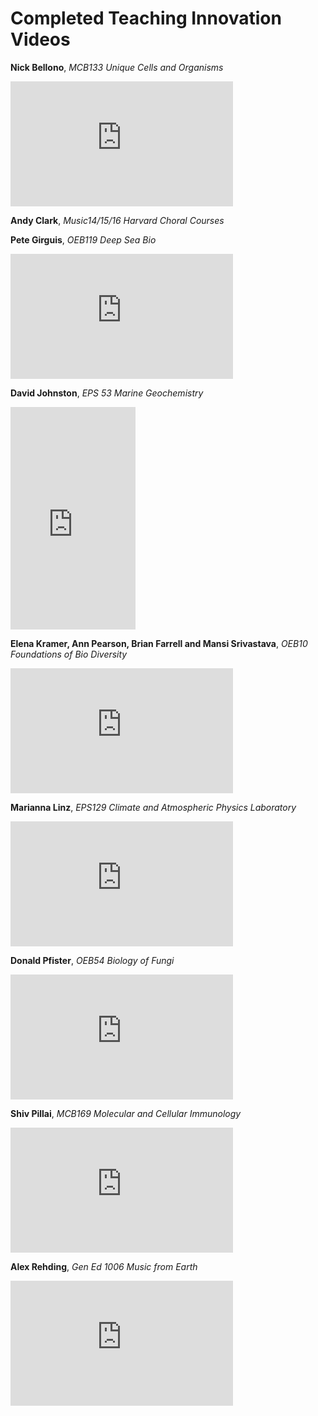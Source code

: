 # Completed Teaching Innovation Videos

**Nick Bellono**, *MCB133 Unique Cells and Organisms*
<iframe width="356" height="200" src="https://www.youtube.com/embed/LIBBFcnqzxQ" frameborder="0" allow="accelerometer; autoplay; encrypted-media; gyroscope; picture-in-picture" allowfullscreen></iframe>

**Andy Clark**, *Music14/15/16 Harvard Choral Courses*

**Pete Girguis**, *OEB119 Deep Sea Bio*
<iframe width="356" height="200" src="https://www.youtube.com/embed/xweMfpuwk_w" frameborder="0" allow="accelerometer; autoplay; encrypted-media; gyroscope; picture-in-picture" allowfullscreen></iframe>

**David Johnston**, *EPS 53 Marine Geochemistry*
<iframe width="200" height="356" src="https://www.youtube.com/embed/Wz56JuB4Wjg" frameborder="0" allow="accelerometer; autoplay; encrypted-media; gyroscope; picture-in-picture" allowfullscreen></iframe>

**Elena Kramer, Ann Pearson, Brian Farrell and Mansi Srivastava**, *OEB10 Foundations of Bio Diversity*
<iframe width="356" height="200" src="https://www.youtube.com/embed/EJSQZ696jo8" frameborder="0" allow="accelerometer; autoplay; encrypted-media; gyroscope; picture-in-picture" allowfullscreen></iframe>

**Marianna Linz**, *EPS129 Climate and Atmospheric Physics Laboratory*
<iframe width="356" height="200" src="https://www.youtube.com/embed/oxEyuYZwrhQ" frameborder="0" allow="accelerometer; autoplay; encrypted-media; gyroscope; picture-in-picture" allowfullscreen></iframe>

**Donald Pfister**, *OEB54 Biology of Fungi*
<iframe width="356" height="200" src="https://www.youtube.com/embed/_qC0-2xxXe0" frameborder="0" allow="accelerometer; autoplay; encrypted-media; gyroscope; picture-in-picture" allowfullscreen></iframe>

**Shiv Pillai**, *MCB169 Molecular and Cellular Immunology*
<iframe width="356" height="200" src="https://www.youtube.com/embed/63pWs7Qs8RU" frameborder="0" allow="accelerometer; autoplay; encrypted-media; gyroscope; picture-in-picture" allowfullscreen></iframe>

**Alex Rehding**, *Gen Ed 1006 Music from Earth*
<iframe width="356" height="200" src="https://www.youtube.com/embed/DDKUeiDPTRg" frameborder="0" allow="accelerometer; autoplay; encrypted-media; gyroscope; picture-in-picture" allowfullscreen></iframe>
